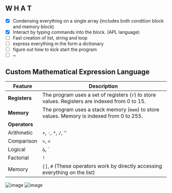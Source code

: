 ## W H A T
* [X] Condensing everything on a single array (includes both condition block and memory block)
* [X] Interact by typing commands into the block. (APL language)
* [ ] Fast creation of list, string and loop
* [ ] express everything in the form a dictionary
* [ ] figure out how to kick start the program
* [ ] ~

## Custom Mathematical Expression Language
| Feature       | Description                                                                 |
|---------------|-----------------------------------------------------------------------------|
| **Registers** | The program uses a set of registers (`r`) to store values. Registers are indexed from 0 to 15. |
| **Memory**    | The program uses a stack memory (`mem`) to store values. Memory is indexed from 0 to 255. |
| **Operators**                                                                               |
| Arithmetic    | `+`, `-`, `*`, `/`, `^`                                                     |
| Comparison    | `>`, `<`                                                                    |
| Logical       | `&`, `|`                                                                    |
| Factorial     | `!`                                                                         |
| Memory        | `[]`, `#` (These operators work by directly accessing everything on the list) |

![image](https://github.com/user-attachments/assets/5b56553f-be40-423e-ac50-0260b1c2d161)
![image](https://github.com/user-attachments/assets/9fc56c2a-9947-4ed6-900a-c03a35b8e91a)
